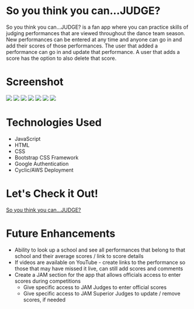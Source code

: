 # So you think you can...JUDGE?

So you think you can...JUDGE? is a fan app where you can practice skills of judging performances that are viewed throughout the dance team season.  New performances can be entered at any time and anyone can go in and add their scores of those performances.  The user that added a performance can go in and update that performance.  A user that adds a score has the option to also delete that score.

# Screenshot

<img src="https://i.imgur.com/WlroULol.png">
<img src="https://i.imgur.com/ofElOsal.png">
<img src="https://i.imgur.com/vfu5fMSl.png">
<img src="https://i.imgur.com/B5HlLu1l.png">
<img src="https://i.imgur.com/oiOqO72l.png">
<img src="https://i.imgur.com/u7B5rGil.png">
<img src="https://i.imgur.com/9E5ZW1Dl.png">




# Technologies Used

- JavaScript
- HTML
- CSS
- Bootstrap CSS Framework
- Google Authentication
- Cyclic/AWS Deployment

# Let's Check it Out!

[So you think you can...JUDGE?](https://happy-sweatsuit-dove.cyclic.app/)

# Future Enhancements

- Ability to look up a school and see all performances that belong to that school and their average scores / link to score details
- If videos are available on YouTube - create links to the performance so those that may have missed it live, can still add scores and comments
- Create a JAM section for the app that allows officials access to enter scores during competitions
    - Give specific access to JAM Judges to enter official scores
    - Give specific access to JAM Superior Judges to update / remove scores, if needed

